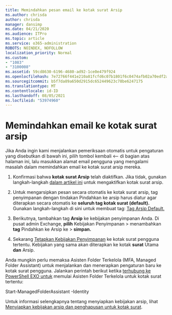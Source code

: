 ```yaml
---
title: Memindahkan pesan email ke kotak surat Arsip
ms.author: chrisda
author: chrisda
manager: dansimp
ms.date: 04/21/2020
ms.audience: ITPro
ms.topic: article
ms.service: o365-administration
ROBOTS: NOINDEX, NOFOLLOW
localization_priority: Normal
ms.custom:
- "1083"
- "3100008"
ms.assetid: 59cd8630-6196-4680-ad92-1ce0e479f924
ms.openlocfilehash: 7e72766f441e210a81fcfd6c07b1801f6c0474afb02a70edf2ad8dbb571f3d2a
ms.sourcegitcommit: b5f7da89a650d2915dc652449623c78be6247175
ms.translationtype: MT
ms.contentlocale: id-ID
ms.lasthandoff: 08/05/2021
ms.locfileid: "53974960"
---
```

# <a name="move-email-to-the-archive-mailbox"></a>Memindahkan email ke kotak surat arsip

Jika Anda ingin kami menjalankan pemeriksaan otomatis untuk pengaturan yang disebutkan di bawah ini, pilih tombol kembali <-- di bagian atas halaman ini, lalu masukkan alamat email pengguna yang mengalami masalah dalam memindahkan email ke kotak surat arsip mereka.

1. Konfirmasi bahwa **kotak surat Arsip** telah diaktifkan. Jika tidak, gunakan langkah-langkah [dalam artikel ini](https://docs.microsoft.com/microsoft-365/compliance/enable-archive-mailboxes) untuk mengaktifkan kotak surat arsip.

2. Untuk mengarsipkan pesan secara otomatis ke kotak  surat arsip, tag penyimpanan dengan tindakan Pindahkan ke arsip harus diatur agar diterapkan secara otomatis ke **seluruh tag kotak surat (default).** Gunakan langkah-langkah di sini untuk membuat tag: [Tag Arsip Default.](https://docs.microsoft.com/microsoft-365/compliance/set-up-an-archive-and-deletion-policy-for-mailboxes#create-a-custom-archive-default-policy-tag)

3. Berikutnya, tambahkan tag **Arsip** ke kebijakan penyimpanan Anda. Di pusat admin Exchange, **pilih** Kebijakan Penyimpanan > menambahkan **tag** Pindahkan ke Arsip ke > **simpan.**

4. Sekarang [Tetapkan Kebijakan Penyimpanan](https://docs.microsoft.com/exchange/security-and-compliance/messaging-records-management/apply-retention-policy) ke kotak surat pengguna tertentu. Kebijakan yang sama akan diterapkan ke kotak **surat** Utama **dan** Arsip.

Anda mungkin perlu memaksa Asisten Folder Terkelola (MFA, Managed Folder Assistant) untuk menjalankan dan menerapkan pengaturan baru ke kotak surat pengguna. Jalankan perintah berikut ketika [terhubung ke PowerShell EXO untuk](https://docs.microsoft.com/powershell/exchange/exchange-online/connect-to-exchange-online-powershell/connect-to-exchange-online-powershell?view=exchange-ps) memulai Asisten Folder Terkelola untuk kotak surat tertentu:
  
Start-ManagedFolderAssistant -Identity <name of the mailbox>

Untuk informasi selengkapnya tentang menyiapkan kebijakan arsip, lihat [Menyiapkan kebijakan arsip dan penghapusan untuk kotak surat](https://docs.microsoft.com/microsoft-365/compliance/set-up-an-archive-and-deletion-policy-for-mailboxes#step-1-enable-archive-mailboxes-for-users).
  